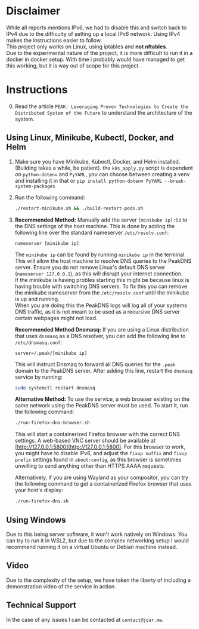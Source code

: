 # Disclaimer
While all reports mentions IPv6, we had to disable this and switch back to IPv4 due to the 
difficulty of setting up a local IPv6 network. Using IPv4 makes the instructions easier to follow.
\
This project only works on Linux, using iptables and **not nftables**. \
Due to the experimental nature of the project, it is 
more difficult to run it in a docker in docker setup. With time i probably would have managed to get this working, but it is 
way out of scope for this project.

# Instructions

0. Read the article `PEAK: Leveraging Proven Technologies to Create the Distributed System of the Future` to understand the architecture of the system.

## Using Linux, Minikube, Kubectl, Docker, and Helm

1. Make sure you have Minikube, Kubectl, Docker, and Helm installed. (Building takes a while, be patient). the `k8s_apply.py` script is dependent on `python-dotenv` and `PyYAML`, you can choose between creating a venv and installing it in that or `pip install python-dotenv PyYAML --break-system-packages`
2. Run the following command:
    ```bash
    ./restart-minikube.sh && ./build-restart-pods.sh
    ```
3. **Recommended Method:** Manually add the server `[minikube ip]:53` to the DNS settings of the host machine. This is done by adding the following line over the standard nameserver `/etc/resolv.conf`:

    ```
    nameserver [minikube ip]
    ```

    The `minikube ip` can be found by running `minikube ip` in the terminal. This will allow the host machine to resolve DNS queries to the PeakDNS server. Ensure you do not remove Linux's default DNS server (`nameserver 127.0.0.1`), as this will disrupt your internet connection.\
    If the minikube is having probles starting this might be because linux is having trouble with switching DNS servers. To fix this you can remove the minikube nameserver from the `/etc/resolv.conf` until the minikube is up and running.\
    When you are doing this the PeakDNS logs will log all of your systems DNS traffic, as it is not meant to be used
    as a recursive DNS server certain webpages might not load.

    **Recommended Method Dnsmasq:** If you are using a Linux distribution that uses `dnsmasq` as a DNS resolver, you can add the following line to `/etc/dnsmasq.conf`:

    ```
    server=/.peak/[minikube ip]
    ```
    This will instruct Dnsmaq to forward all DNS queries for the `.peak` domain to the PeakDNS server. After adding this line, restart the `dnsmasq` service by running:

    ```bash
    sudo systemctl restart dnsmasq
    ```

    **Alternative Method:** To use the service, a web browser existing on the same network using the PeakDNS server must be used. To start it, run the following command:

    ```bash
    ./run-firefox-dns-browser.sh
    ```

    This will start a containerized Firefox browser with the correct DNS settings. A web-based VNC server should be available at [http://127.0.0.1:5800](http://127.0.0.1:5800). For this browser to work, you might have to disable IPv6, and adjust the `fixup suffix` and `fixup prefix` settings found in `about:config`, as this browser is sometimes unwilling to send anything other than HTTPS AAAA requests.

    Alternatively, if you are using Wayland as your compositor, you can try the following command to get a containerized Firefox browser that uses your host's display:

    ```bash
    ./run-firefox-dns.sh
    ```

## **Using Windows**
Due to this being server software, it won't work natively on Windows. You can try to run it in WSL2, but due to the complex networking setup I would recommend running 
it on a virtual Ubuntu or Debian machine instead.

## **Video**
Due to the complexity of the setup, we have taken the liberty of including a demonstration video of the service in action.

## **Technical Support**
In the case of any issues I can be contacted at `contact@joar.me`.